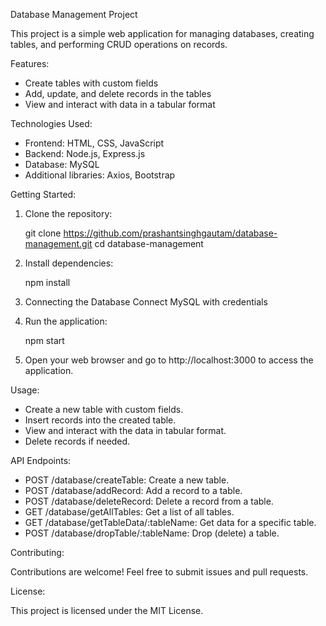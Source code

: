 Database Management Project

This project is a simple web application for managing databases, creating tables, and performing CRUD operations on records.

Features:

- Create tables with custom fields
- Add, update, and delete records in the tables
- View and interact with data in a tabular format

Technologies Used:

- Frontend: HTML, CSS, JavaScript
- Backend: Node.js, Express.js
- Database: MySQL
- Additional libraries: Axios, Bootstrap

Getting Started:

1. Clone the repository:

   git clone https://github.com/prashantsinghgautam/database-management.git
   cd database-management

2. Install dependencies:

   npm install

3. Connecting the Database
   Connect MySQL with credentials

4. Run the application:

   npm start

5. Open your web browser and go to http://localhost:3000 to access the application.

Usage:

- Create a new table with custom fields.
- Insert records into the created table.
- View and interact with the data in tabular format.
- Delete records if needed.

API Endpoints:

- POST /database/createTable: Create a new table.
- POST /database/addRecord: Add a record to a table.
- POST /database/deleteRecord: Delete a record from a table.
- GET /database/getAllTables: Get a list of all tables.
- GET /database/getTableData/:tableName: Get data for a specific table.
- POST /database/dropTable/:tableName: Drop (delete) a table.

Contributing:

Contributions are welcome! Feel free to submit issues and pull requests.

License:

This project is licensed under the MIT License.
